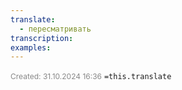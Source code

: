 ```yaml
---
translate:
  - пересматривать
transcription: 
examples:
---
```

<span style="font-size:12px; color:#888888;">Created: 31.10.2024 16:36</span>
 `=this.translate`